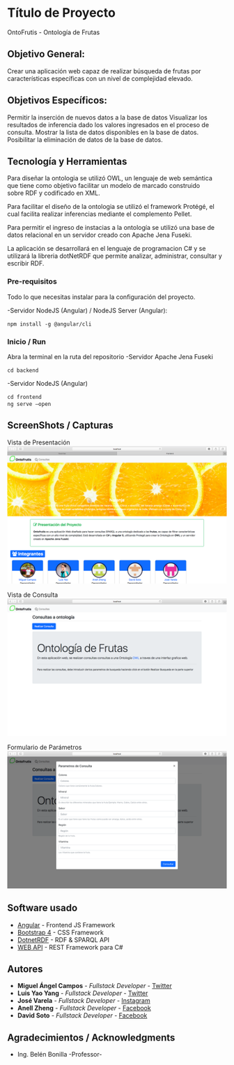 # Título de Proyecto
OntoFrutis - Ontología de Frutas

## Objetivo General: 
Crear una aplicación web capaz de realizar búsqueda de frutas por características específicas con un nivel de complejidad elevado.

## Objetivos Específicos: 
Permitir la inserción de nuevos datos a la base de datos 
Visualizar los resultados de inferencia dado los valores ingresados en el proceso de consulta. 
Mostrar la lista de datos disponibles en la base de datos.
Posibilitar la eliminación de datos de la base de datos.

## Tecnología y Herramientas
Para diseñar la ontologia se utilizó OWL, un lenguaje de web semántica que tiene como objetivo facilitar un modelo de marcado construido sobre RDF y codificado en XML.

Para facilitar el diseño  de la ontologia se utilizó el framework Protégé, el cual facilita realizar inferencias mediante el complemento Pellet.

Para permitir el ingreso de instacias a la ontología se utilizó una base de datos relacional en  un servidor creado con Apache Jena Fuseki.

La aplicación se desarrollará en el lenguaje de programacion C# y se utilizará la libreria dotNetRDF que permite analizar, administrar, consultar y escribir RDF.

### Pre-requisitos

Todo lo que necesitas instalar para la configuración del proyecto.


-Servidor NodeJS (Angular) / NodeJS Server (Angular):

```
npm install -g @angular/cli
```

### Inicio / Run
Abra la terminal en la ruta del repositorio
-Servidor Apache Jena Fuseki
```
cd backend
```

-Servidor NodeJS (Angular)
```
cd frontend 
ng serve –open
``` 

## ScreenShots / Capturas
Vista de Presentación
![Image](https://github.com/miguel3010/Ontologia_Frutas/blob/master/01.png)

Vista de Consulta
![Image](https://github.com/miguel3010/Ontologia_Frutas/blob/master/02.png)

Formulario de Parámetros
![Image](https://github.com/miguel3010/Ontologia_Frutas/blob/master/03.png)

## Software usado
* [Angular](https://angular.io/) - Frontend JS Framework
* [Bootstrap 4](https://v4-alpha.getbootstrap.com/) - CSS Framework
* [DotnetRDF](https://github.com/dotnetrdf/) - RDF & SPARQL API
* [WEB API](https://www.asp.net/web-api) - REST Framework para C#

## Autores

* **Miguel Ángel Campos** - *Fullstack Developer* - [Twitter](https://twitter.com/Miguel_Angel_30)
* **Luis Yao Yang** - *Fullstack Developer* - [Twitter](https://twitter.com/notLwiz)
* **José Varela** - *Fullstack Developer* - [Instagram](https://www.instagram.com/jose_vr26/)
* **Anell Zheng** - *Fullstack Developer* - [Facebook](https://www.facebook.com/anell.zheng)
* **David Soto** - *Fullstack Developer* - [Facebook](https://www.facebook.com/stfu.u.n00bster)

## Agradecimientos / Acknowledgments

* Ing. Belén Bonilla -Professor-
